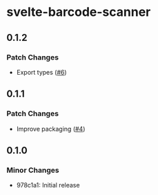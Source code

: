 # svelte-barcode-scanner

## 0.1.2

### Patch Changes

- Export types ([#6](https://github.com/ollema/svelte-barcode-scanner/pull/6))

## 0.1.1

### Patch Changes

- Improve packaging ([#4](https://github.com/ollema/svelte-barcode-scanner/pull/4))

## 0.1.0

### Minor Changes

- 978c1a1: Initial release
